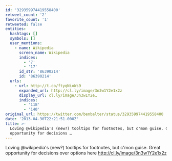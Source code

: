 ```yaml
---
id: '329359974419558400'
retweet_count: '2'
favorite_count: '1'
retweeted: false
entities:
  hashtags: []
  symbols: []
  user_mentions:
    - name: Wikipedia
      screen_name: Wikipedia
      indices:
        - '7'
        - '17'
      id_str: '86390214'
      id: '86390214'
  urls:
    - url: http://t.co/ftyqNioWs9
      expanded_url: http://cl.ly/image/3n3w1Y2e1x2z
      display_url: cl.ly/image/3n3w1Y2e…
      indices:
        - '118'
        - '140'
original_url: https://twitter.com/benbalter/status/329359974419558400
date: '2013-04-30T22:21:51.000Z'
title: >-
  Loving @wikipedia's (new?) tooltips for footnotes, but c'mon guise. Great
  opportunity for decisions …
---
```


Loving @wikipedia's (new?) tooltips for footnotes, but c'mon guise. Great opportunity for decisions over options here http://cl.ly/image/3n3w1Y2e1x2z